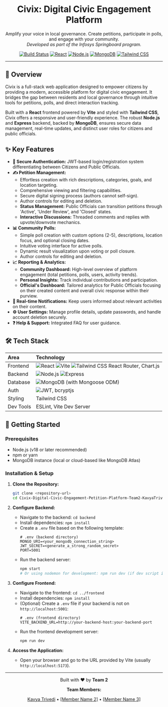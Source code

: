 <p align="center">
  <h1 align="center">Civix: Digital Civic Engagement Platform</h1>
</p>

<p align="center">
  Amplify your voice in local governance. Create petitions, participate in polls, and engage with your community.
  <br />
  <em>Developed as part of the Infosys Springboard program.</em>
</p>

<p align="center">
  <a href="#"><img src="https://img.shields.io/badge/Build-Passing-brightgreen" alt="Build Status"></a>
  <a href="#"><img src="https://img.shields.io/badge/React-blue?logo=react&logoColor=white" alt="React"></a>
  <a href="#"><img src="https://img.shields.io/badge/Node.js-green?logo=nodedotjs&logoColor=white" alt="Node.js"></a>
  <a href="#"><img src="https://img.shields.io/badge/MongoDB-47A248?logo=mongodb&logoColor=white" alt="MongoDB"></a>
  <a href="#"><img src="https://img.shields.io/badge/Tailwind_CSS-38B2AC?logo=tailwindcss&logoColor=white" alt="Tailwind CSS"></a>
</p>

---

## 🚀 Overview

Civix is a full-stack web application designed to empower citizens by providing a modern, accessible platform for digital civic engagement. It bridges the gap between residents and local governance through intuitive tools for petitions, polls, and direct interaction tracking.

Built with a **React** frontend powered by **Vite** and styled with **Tailwind CSS**, Civix offers a responsive and user-friendly experience. The robust **Node.js** and **Express** backend, backed by **MongoDB**, ensures secure data management, real-time updates, and distinct user roles for citizens and public officials.

## ✨ Key Features

* **🔐 Secure Authentication:** JWT-based login/registration system differentiating between Citizens and Public Officials.
* **✍️ Petition Management:**
    * Effortless creation with rich descriptions, categories, goals, and location targeting.
    * Comprehensive viewing and filtering capabilities.
    * Secure digital signing process (authors cannot self-sign).
    * Author controls for editing and deletion.
    * **Status Management:** Public Officials can transition petitions through 'Active', 'Under Review', and 'Closed' states.
    * **Interactive Discussions:** Threaded comments and replies with upvote/downvote mechanics.
* **📊 Community Polls:**
    * Simple poll creation with custom options (2-5), descriptions, location focus, and optional closing dates.
    * Intuitive voting interface for active polls.
    * Dynamic result visualization upon voting or poll closure.
    * Author controls for editing and deletion.
* **📈 Reporting & Analytics:**
    * **Community Dashboard:** High-level overview of platform engagement (total petitions, polls, users, activity trends).
    * **Personal Insights:** Track individual contributions and participation.
    * **Official's Dashboard:** Tailored analytics for Public Officials focusing on their created content and overall civic response within their purview.
* **🔔 Real-time Notifications:** Keep users informed about relevant activities on their content.
* **⚙️ User Settings:** Manage profile details, update passwords, and handle account deletion securely.
* **❓ Help & Support:** Integrated FAQ for user guidance.

## 🛠️ Tech Stack

| Area      | Technology                                                                                                    |
| :-------- | :------------------------------------------------------------------------------------------------------------ |
| Frontend  | ![React](https://img.shields.io/badge/-React-61DAFB?logo=react&logoColor=white) ![Vite](https://img.shields.io/badge/-Vite-646CFF?logo=vite&logoColor=white) ![Tailwind CSS](https://img.shields.io/badge/-Tailwind_CSS-38B2AC?logo=tailwindcss&logoColor=white) React Router, Chart.js |
| Backend   | ![Node.js](https://img.shields.io/badge/-Node.js-339933?logo=nodedotjs&logoColor=white) ![Express](https://img.shields.io/badge/-Express-000000?logo=express&logoColor=white)                                |
| Database  | ![MongoDB](https://img.shields.io/badge/-MongoDB-47A248?logo=mongodb&logoColor=white) (with Mongoose ODM)          |
| Auth      | ![JWT](https://img.shields.io/badge/-JWT-000000?logo=jsonwebtokens&logoColor=white), bcryptjs                     |
| Styling   | Tailwind CSS                                                                                                   |
| Dev Tools | ESLint, Vite Dev Server                                                                                       |

## 🚀 Getting Started

### Prerequisites

* Node.js (v18 or later recommended)
* npm or yarn
* MongoDB instance (local or cloud-based like MongoDB Atlas)

### Installation & Setup

1.  **Clone the Repository:**
    ```bash
    git clone <repository-url>
    cd Civix-Digital-Civic-Engagement-Petition-Platform-Team2-KavyaTrivedi
    ```

2.  **Configure Backend:**
    * Navigate to the backend: `cd backend`
    * Install dependencies: `npm install`
    * Create a `.env` file based on the following template:
        ```env
        # .env (backend directory)
        MONGO_URI=<your_mongodb_connection_string>
        JWT_SECRET=<generate_a_strong_random_secret>
        PORT=5001
        ```
    * Run the backend server:
        ```bash
        npm start
        # Or using nodemon for development: npm run dev (if dev script is configured)
        ```

3.  **Configure Frontend:**
    * Navigate to the frontend: `cd ../frontend`
    * Install dependencies: `npm install`
    * (Optional) Create a `.env` file if your backend is not on `http://localhost:5001`:
        ```env
        # .env (frontend directory)
        VITE_BACKEND_URL=http://your-backend-host:your-backend-port
        ```
    * Run the frontend development server:
        ```bash
        npm run dev
        ```

4.  **Access the Application:**
    * Open your browser and go to the URL provided by Vite (usually `http://localhost:5173`).

---

<p align="center">
  Built with ❤️ by <strong>Team 2</strong>
</p>

<p align="center">
  <strong>Team Members:</strong>
</p>
<p align="center">
  <a href="[Link to Member 1 Profile/GitHub, optional]">Kavya Trivedi</a> •
  <a href="[Link to Member 2 Profile/GitHub, optional]">[Member Name 2]</a> •
  <a href="[Link to Member 3 Profile/GitHub, optional]">[Member Name 3]</a>
  </p>

